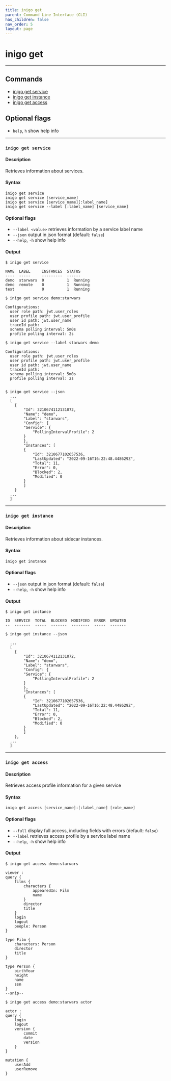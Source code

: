 ```yaml
---
title: inigo get
parent: Command Line Interface (CLI)
has_children: false
nav_order: 5
layout: page
---
```


# inigo get
---

## Commands
- [inigo get service](#inigo-get-service)
- [inigo get instance](#inigo-get-instance)
- [inigo get access](#inigo-get-access)

## Optional flags
* `help`, `h`
show help info

---

### ```inigo get service```
#### **Description**
Retrieves information about services.

#### **Syntax**
```
inigo get service
inigo get service [service_name]
inigo get service [service_name][:label_name]
inigo get service --label [:label_name] [service_name]
```

#### Optional flags
* `--label <value>`
retrieves information by a service label name
* `--json`
output in json format (default: `false`)
* `--help`, `-h`
show help info


#### **Output**
```
$ inigo get service

NAME  LABEL     INSTANCES  STATUS
----  -----     ---------  ------
demo  starwars  0          1  Running
demo  remote    0          1  Running
test            0          1  Running

$ inigo get service demo:starwars

Configurations:
  user role path: jwt.user_roles
  user profile path: jwt.user_profile
  user id path: jwt.user_name
  traceId path:
  schema polling interval: 5m0s
  profile polling interval: 2s

$ inigo get service --label starwars demo

Configurations:
  user role path: jwt.user_roles
  user profile path: jwt.user_profile
  user id path: jwt.user_name
  traceId path:
  schema polling interval: 5m0s
  profile polling interval: 2s


$ inigo get service --json
  ...
  [
    {
        "Id": 3210674112131072,
        "Name": "demo",
        "Label": "starwars",
        "Config": {
        "Service": {
            "PollingIntervalProfile": 2
        }
        },
        "Instances": [
        {
            "Id": 3210677102657536,
            "LastUpdated": "2022-09-16T16:22:48.448629Z",
            "Total": 11,
            "Error": 0,
            "Blocked": 2,
            "Modified": 0
        }
        ]
    }
  ...
  ]
```

---

### ```inigo get instance```
#### **Description**
Retrieves information about sidecar instances.

#### **Syntax**
```
inigo get instance
```

#### Optional flags
* `--json`
output in json format (default: `false`)
* `--help`, `-h`
show help info


#### **Output**
```
$ inigo get instance

ID  SERVICE  TOTAL  BLOCKED  MODIFIED  ERROR  UPDATED
--  -------  -----  -------  --------  -----  -------

$ inigo get instance --json

  ...
  [
    {
        "Id": 3210674112131072,
        "Name": "demo",
        "Label": "starwars",
        "Config": {
        "Service": {
            "PollingIntervalProfile": 2
        }
        },
        "Instances": [
        {
            "Id": 3210677102657536,
            "LastUpdated": "2022-09-16T16:22:48.448629Z",
            "Total": 11,
            "Error": 0,
            "Blocked": 2,
            "Modified": 0
        }
        ]
    },
  ...
  ]
```

---

### ```inigo get access```
#### **Description**
Retrieves access profile information for a given service

#### **Syntax**
```
inigo get access [service_name]:[:label_name] [role_name]
```

#### Optional flags
* `--full`
display full access, including fields with errors (default: `false`)
* `--label`
retrieves access profile by a service label name
* `--help`, `-h`
show help info


#### **Output**
```
$ inigo get access demo:starwars

viewer :
query {
	films {
		characters {
			appearedIn: Film
			name
		}
		director
		title
	}
	login
	logout
	people: Person
}

type Film {
	characters: Person
	director
	title
}

type Person {
	birthYear
	height
	name
	ssn
}
--snip--

$ inigo get access demo:starwars actor

actor :
query {
	login
	logout
	version {
		commit
		date
		version
	}
}

mutation {
	userAdd
	userRemove
}
```